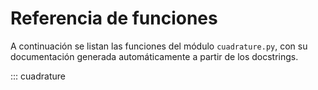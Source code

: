 # Referencia de funciones

A continuación se listan las funciones del módulo `cuadrature.py`, con su
documentación generada automáticamente a partir de los docstrings.

::: cuadrature
